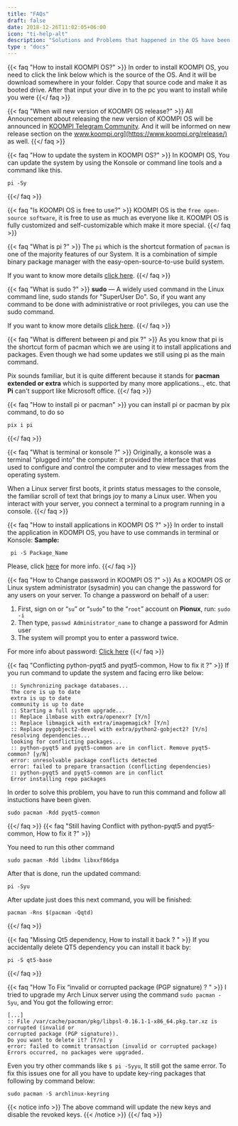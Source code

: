 ```yaml
---
title: "FAQs"
draft: false
date: 2018-12-26T11:02:05+06:00
icon: "ti-help-alt"
description: "Solutions and Problems that happened in the OS have been noted here."
type : "docs"
---
```


{{< faq "How to install KOOMPI OS?" >}}
In order to install KOOMPI OS, you need to click the link below which is the source of the OS. And it will be download somewhere in your folder. Copy that source code and make it as booted drive. After that input your dive in to the pc you want to install while you were
{{</ faq >}}

{{< faq "When will new version of KOOMPI OS release?" >}}
All Announcement about releasing the new version of KOOMPI OS will be announced in [KOOMPI Telegram Community](https://t.me/koompi). And it will be informed on new release section on the www.koompi.org](https://www.koompi.org/release/) as well.
{{</ faq >}}

{{< faq "How to update the system in KOOMPI OS?" >}}
In KOOMPI OS, You can update the system by using the Konsole or command line tools and a command like this.  
```
pi -Sy
```
{{</ faq >}}

{{< faq "Is KOOMPI OS is free to use?" >}}
KOOMPI OS  is the `free open-source software`, it is free to use as much as everyone like it. KOOMPI OS is fully customized and self-customizable which make it more special.
{{</ faq >}}

{{< faq "What is pi ?" >}}
The `pi` which is the shortcut formation of `pacman` is one of the majority features of our System. It is a combination of simple binary package manager with the easy-open-source-to-use build system.

If you want to know more details [click here]().
{{</ faq >}}

{{< faq "What is sudo ?" >}}
**sudo** — A widely used command in the Linux command line, sudo stands for "SuperUser Do". So, if 
you want any command to be done with administrative or root privileges, you can use the sudo 
command.

If you want to know more details [click here]().
{{</ faq >}}

{{< faq "What is different between pi and pix ?" >}}
As you know that pi is the shortcut form of pacman which we are using it to install applications and 
packages. Even though we had some updates we still using pi as the main command. 

Pix sounds familiar, but it is quite different because it stands for **pacman extended or extra** which is supported by many more applications.., etc. that **Pi** can't support like Microsoft office. 
{{</ faq >}}

{{< faq "How to install pi or pacman" >}}
you can install pi or pacman by pix command, to do so 
```
pix i pi
```
{{</ faq >}}

{{< faq "What is terminal or konsole ?" >}}
Originally, a konsole was a terminal “plugged into” the computer: it provided the interface that was 
used to configure and control the computer and to view messages from the operating system.

When a Linux server first boots, it prints status messages to the console, the familiar scroll of text that brings joy to many a Linux user. When you interact with your server, you connect a terminal to a program running in a console.
{{</ faq >}}

{{< faq "How to install applications in KOOMPI OS ?" >}}
In order to install the application in KOOMPI OS, you have to use commands in terminal or Konsole:
**Sample:**
```
 pi -S Package_Name
```

Please, click [here](https://www.koompi.org/applications/) for more info.
{{</ faq >}}


{{< faq "How to Change password in KOOMPI OS ?" >}}
As a KOOMPI OS or Linux system administrator (sysadmin) you can change the password for any users on 
your server. To change a password on behalf of a user:

1. First, sign on or “`su`” or “`sudo`” to the “`root`” account on **Pionux**, run: `sudo -i`
1. Then type, `passwd Administrator_name` to change a password for Admin user
1. The system will prompt you to enter a password twice.


For more info about password: [Click here]()
{{</ faq >}}

{{< faq "Conflicting python-pyqt5 and pyqt5-common, How to fix it ?" >}}
If you run command to update the system and facing erro like below:
```Text
 :: Synchronizing package databases...
 The core is up to date
 extra is up to date
 community is up to date
 :: Starting a full system upgrade...
 :: Replace ilmbase with extra/openexr? [Y/n] 
 :: Replace libmagick with extra/imagemagick? [Y/n] 
 :: Replace pygobject2-devel with extra/python2-gobject2? [Y/n] 
 resolving dependencies...
 looking for conflicting packages...
 :: python-pyqt5 and pyqt5-common are in conflict. Remove pyqt5-common? [y/N] 
 error: unresolvable package conflicts detected
 error: failed to prepare transaction (conflicting dependencies)
 :: python-pyqt5 and pyqt5-common are in conflict
 Error installing repo packages
```
In order to solve this problem, you have to run this command and follow all instuctions have been given.
```
sudo pacman -Rdd pyqt5-common
```
{{</ faq >}}
{{< faq "Still having Conflict with python-pyqt5 and pyqt5-common, How to fix it ?" >}}

You need to run this other command
```
sudo pacman -Rdd libdmx libxxf86dga
```
After that is done, run the updated command:
```
pi -Syu
```
After update just does this next command, you will be finished:
```
pacman -Rns $(pacman -Qqtd)
```
{{</ faq >}}

{{< faq "Missing Qt5 dependency, How to install it back ? " >}}
If you accidentally delete QT5 dependency you can install it back by:
```
pi -S qt5-base

```
{{</ faq >}}

{{< faq "How To Fix “invalid or corrupted package (PGP signature) ? " >}}
I tried to upgrade my Arch Linux server using the command `sudo pacman -Syu`, and You got the 
following error:
```
[...]
:: File /var/cache/pacman/pkg/libpsl-0.16.1-1-x86_64.pkg.tar.xz is corrupted (invalid or 
corrupted package (PGP signature)).
Do you want to delete it? [Y/n] y
error: failed to commit transaction (invalid or corrupted package)
Errors occurred, no packages were upgraded.
```
Even you try other commands like `$ pi -Syyu`, It still got the same error. To fix this issues one for all you 
have to update key-ring packages that following by command below:
```
sudo pacman -S archlinux-keyring
```
{{< notice info >}}
The above command will update the new keys and disable the revoked keys.
{{< /notice >}}
{{</ faq >}}


